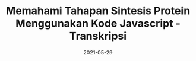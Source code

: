 ---
title: "Memahami Tahapan Sintesis Protein Menggunakan Kode Javascript - Transkripsi"
date: 2021-05-29
thumb: "sintesis-protein-js.jpg"
tags: 
 - codewithschool
 - note
 - chemistry
---